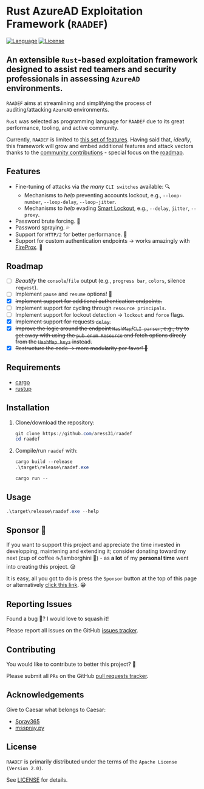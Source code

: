 # Rust AzureAD Exploitation Framework (`RAADEF`)

[![Language](https://img.shields.io/badge/Lang-Rust-blue.svg)](https://www.https://www.rust-lang.org/.org)
[![License](https://img.shields.io/badge/License-Apache%202.0-red.svg)](https://opensource.org/licenses/Apache-2.0)

## An extensible `Rust`-based exploitation framework designed to assist red teamers and security professionals in assessing `AzureAD` environments.

`RAADEF` aims at streamlining and simplifying the process of auditing/attacking `AzureAD` environments.

`Rust` was selected as programming language for `RAADEF` due to its great performance, tooling, and active community.

Currently, `RAADEF` is limited to [this set of features](#Features). Having said that, *ideally*, this framework will grow and embed additional features and attack vectors thanks to the [community contributions](#Contributing) - special focus on the [roadmap](#Roadmap).

## Features

- Fine-tuning of attacks via *the many* `CLI switches` available: 🔍
    - Mechanisms to *help* preventing accounts lockout, e.g., `--loop-number`, `--loop-delay`, `--loop-jitter`.
    - Mechanisms to *help* evading [Smart Lockout](https://docs.microsoft.com/en-us/azure/active-directory/authentication/howto-password-smart-lockout), e.g., `--delay`, `jitter`, `--proxy`.
- Password brute forcing. 💪
- Password spraying. 💦
- Support for `HTTP/2` for better performance. 🐇
- Support for custom authentication endpoints -> works amazingly with [FireProx](https://github.com/ustayready/fireprox). 🤩

## Roadmap

- [ ] *Beautify* the `console`/`file` output (e.g., `progress bar`, `colors`, silence `reqwest`).
- [ ] Implement `pause` and `resume` options! 🤩
- [x] ~~Implement support for additional authentication endpoints.~~
- [ ] Implement support for cycling through `resource principals`.
- [ ] Implement support for lockout detection -> `lockout` and `force` flags.
- [x] ~~Implement support for requests `delay`.~~
- [x] ~~Improve the logic around the endpoint `HashMap`/`CLI parser`, e.g., try to get away with using the `pub enum Resource` and fetch options direcly from the `HashMap keys` instead.~~
- [x] ~~Restructure the code -> more modularity por favor! 🌯~~

## Requirements

- [cargo](https://github.com/rust-lang/cargo)
- [rustup](https://www.rust-lang.org/tools/install)

## Installation

1. Clone/download the repository:

    ```powershell
    git clone https://github.com/aress31/raadef
    cd raadef
    ```

3. Compile/run `raadef` with:

    ```powershell
    cargo build --release
    .\target\release\raadef.exe
    ```

    ```powershell
    cargo run --
    ```

## Usage

```powershell
.\target\release\raadef.exe --help
```

## Sponsor 💓

If you want to support this project and appreciate the time invested in developping, maintening and extending it; consider donating toward my next (cup of coffee ☕/lamborghini 🚗) - as **a lot** of my **personal time** went into creating this project. 😪

It is easy, all you got to do is press the `Sponsor` button at the top of this page or alternatively [click this link](https://github.com/sponsors/aress31). 😁

## Reporting Issues

Found a bug 🐛? I would love to squash it!

Please report all issues on the GitHub [issues tracker](https://github.com/aress31/raadef/issues).

## Contributing

You would like to contribute to better this project? 🤩

Please submit all `PRs` on the GitHub [pull requests tracker](https://github.com/aress31/raadef/pulls).

## Acknowledgements

Give to Caesar what belongs to Caesar:

- [Spray365](https://github.com/MarkoH17/Spray365)
- [msspray.py](https://github.com/SecurityRiskAdvisors/msspray)

## License

`RAADEF` is primarily distributed under the terms of the `Apache License (Version 2.0)`.

See [LICENSE](./LICENSE) for details.